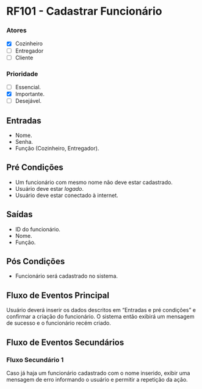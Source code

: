 # RF101 - Cadastrar Funcionário

### Atores

* [x] Cozinheiro
* [ ] Entregador
* [ ] Cliente

### Prioridade

* [ ] Essencial.
* [x] Importante.
* [ ] Desejável.

## Entradas

* Nome.
* Senha.
* Função (Cozinheiro, Entregador).

## Pré Condições

* Um funcionário com mesmo nome não deve estar cadastrado.
* Usuário deve estar _logado_.
* Usuário deve estar conectado à internet.

## Saídas

* ID do funcionário.
* Nome.
* Função.

## Pós Condições

* Funcionário será cadastrado no sistema.

## Fluxo de Eventos Principal

Usuário deverá inserir os dados descritos em “Entradas e pré condições” e confirmar a criação do funcionário. O sistema então exibirá um mensagem de sucesso e o funcionário recém criado.

## Fluxo de Eventos Secundários

### Fluxo Secundário 1

Caso já haja um funcionário cadastrado com o nome inserido, exibir uma mensagem de erro informando o usuário e permitir a repetição da ação.
